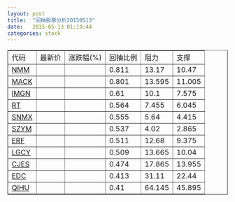 ```yaml
---
layout: post
title:  "回抽股票分析20150513"
date:   2015-05-13 01:19:44
categories: stock
---
```

<script type="text/javascript">
var stockList = []
stockList.push('gb_nmm');
stockList.push('gb_mack');
stockList.push('gb_imgn');
stockList.push('gb_rt');
stockList.push('gb_snmx');
stockList.push('gb_szym');
stockList.push('gb_erf');
stockList.push('gb_lgcy');
stockList.push('gb_cjes');
stockList.push('gb_edc');
stockList.push('gb_qihu');
</script>
<table border="1">
 <tr>
 <td>代码</td>
 <td>最新价</td>
 <td>涨跌幅(%)</td>
 <td>回抽比例</td>
 <td>阻力</td>
 <td>支撑</td>
</tr>
  <tr id="nmm">
  <td><a href="http://stock.finance.sina.com.cn/usstock/quotes/NMM.html" target="_blank">NMM</a></td><td></td><td></td><td>0.811</td><td>13.17</td><td>10.47</td></tr>
  <tr id="mack">
  <td><a href="http://stock.finance.sina.com.cn/usstock/quotes/MACK.html" target="_blank">MACK</a></td><td></td><td></td><td>0.801</td><td>13.595</td><td>11.005</td></tr>
  <tr id="imgn">
  <td><a href="http://stock.finance.sina.com.cn/usstock/quotes/IMGN.html" target="_blank">IMGN</a></td><td></td><td></td><td>0.61</td><td>10.1</td><td>7.575</td></tr>
  <tr id="rt">
  <td><a href="http://stock.finance.sina.com.cn/usstock/quotes/RT.html" target="_blank">RT</a></td><td></td><td></td><td>0.564</td><td>7.455</td><td>6.045</td></tr>
  <tr id="snmx">
  <td><a href="http://stock.finance.sina.com.cn/usstock/quotes/SNMX.html" target="_blank">SNMX</a></td><td></td><td></td><td>0.555</td><td>5.64</td><td>4.415</td></tr>
  <tr id="szym">
  <td><a href="http://stock.finance.sina.com.cn/usstock/quotes/SZYM.html" target="_blank">SZYM</a></td><td></td><td></td><td>0.537</td><td>4.02</td><td>2.865</td></tr>
  <tr id="erf">
  <td><a href="http://stock.finance.sina.com.cn/usstock/quotes/ERF.html" target="_blank">ERF</a></td><td></td><td></td><td>0.511</td><td>12.68</td><td>9.375</td></tr>
  <tr id="lgcy">
  <td><a href="http://stock.finance.sina.com.cn/usstock/quotes/LGCY.html" target="_blank">LGCY</a></td><td></td><td></td><td>0.509</td><td>13.665</td><td>10.04</td></tr>
  <tr id="cjes">
  <td><a href="http://stock.finance.sina.com.cn/usstock/quotes/CJES.html" target="_blank">CJES</a></td><td></td><td></td><td>0.474</td><td>17.865</td><td>13.955</td></tr>
  <tr id="edc">
  <td><a href="http://stock.finance.sina.com.cn/usstock/quotes/EDC.html" target="_blank">EDC</a></td><td></td><td></td><td>0.413</td><td>31.11</td><td>22.44</td></tr>
  <tr id="qihu">
  <td><a href="http://stock.finance.sina.com.cn/usstock/quotes/QIHU.html" target="_blank">QIHU</a></td><td></td><td></td><td>0.41</td><td>64.145</td><td>45.895</td></tr>
</table>
